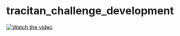 # tracitan_challenge_development

[![Watch the video](https://img.youtube.com/vi/VIDEO_ID/maxresdefault.jpg)](https://youtu.be/VIDEO_ID)